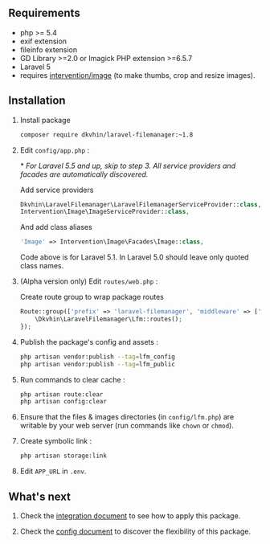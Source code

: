 ## Requirements
 * php >= 5.4
 * exif extension
 * fileinfo extension
 * GD Library >=2.0 or Imagick PHP extension >=6.5.7
 * Laravel 5
 * requires [intervention/image](https://github.com/Intervention/image) (to make thumbs, crop and resize images).

## Installation
1. Install package 

    ```bash
    composer require dkvhin/laravel-filemanager:~1.8
    ```

1. Edit `config/app.php` :

    \* *For Laravel 5.5 and up, skip to step 3. All service providers and facades are automatically discovered.* 

    Add service providers

    ```php
    Dkvhin\LaravelFilemanager\LaravelFilemanagerServiceProvider::class,
    Intervention\Image\ImageServiceProvider::class,
    ```

    And add class aliases

    ```php
    'Image' => Intervention\Image\Facades\Image::class,
    ```

    Code above is for Laravel 5.1.
    In Laravel 5.0 should leave only quoted class names.

1. (Alpha version only) Edit `routes/web.php` :

    Create route group to wrap package routes

    ```php
    Route::group(['prefix' => 'laravel-filemanager', 'middleware' => ['web', 'auth']], function () {
        \Dkvhin\LaravelFilemanager\Lfm::routes();
    });
    ```

1. Publish the package's config and assets :

    ```bash
    php artisan vendor:publish --tag=lfm_config
    php artisan vendor:publish --tag=lfm_public
    ```
    
1. Run commands to clear cache :
    
    ```bash
    php artisan route:clear
    php artisan config:clear
    ```
    
1. Ensure that the files & images directories (in `config/lfm.php`) are writable by your web server (run commands like `chown` or `chmod`).

1. Create symbolic link : 

    ```bash
    php artisan storage:link
    ```

1. Edit `APP_URL` in `.env`.

## What's next

1. Check the [integration document](http://dkvhin.github.io/laravel-filemanager/integration) to see how to apply this package.

1. Check the [config document](http://dkvhin.github.io/laravel-filemanager/config) to discover the flexibility of this package.
